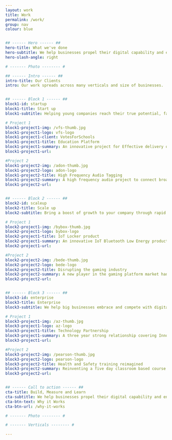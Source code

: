 ```yaml
---
layout: work
title: Work
permalink: /work/
group: nav
colour: blue


## ------ Hero ------ ##
hero-title: What we've done
hero-subtitle: We help businesses propel their digital capability and enable innovation.
hero-slash-angle: right

# ------- Photo -------- #

## ------ Intro ------ ##
intro-title: Our Clients
intro: Our work spreads across many verticals and size of businesses.


## ------ Block 1 ------ ##
block1-id: startup
block1-title: Start up
block1-subtitle: Helping young companies reach their true potential, fast.

# Project 1
block1-project1-img: /vfs-thumb.jpg
block1-project1-logo: vfs-logo
block1-project1-client: VotesForSchools
block1-project1-title: Education Platform
block1-project1-summary: An innovative project for Effective delivery of SMSC, including British values and Prevent. Supports PSHE and Citizenship.
block1-project1-url:

#Project 2
block1-project2-img: /adon-thumb.jpg
block1-project2-logo: adon-logo
block1-project2-title: High Frequency Audio Tagging
block1-project2-summary: A high frequency audio project to connect broadcast media with consumers. Winner of InnovateUK award.
block1-project2-url:


## ------ Block 2 ------ ##
block2-id: scaleup
block2-title: Scale up
block2-subtitle: Bring a boost of growth to your company through rapid innovation.

# Project 1
block2-project1-img: /bybox-thumb.jpg
block2-project1-logo: bybox-logo
block2-project1-title: IoT Locker product
block2-project1-summary: An innovative IoT Bluetooth Low Energy product that moves logic into smartphones to reduce costs and open new markets.
block2-project1-url:

#Project 2
block2-project2-img: /bede-thumb.jpg
block2-project2-logo: bede-logo
block2-project2-title: Disrupting the gaming industry
block2-project2-summary: A new player in the gaming platform market handling massive load and player stakes.
block2-project2-url:


## ------ Block 3 ------ ##
block3-id: enterprise
block3-title: Enterprise
block3-subtitle: We help big businesses embrace and compete with digital disruption.

# Project 1
block3-project1-img: /az-thumb.jpg
block3-project1-logo: az-logo
block3-project1-title: Technology Partnership
block3-project1-summary: A three year strong relationship covering Innovation, Agile Transformation, Business Intelligence and a Global Intranet.
block3-project1-url:

#Project 2
block3-project2-img: /pearson-thumb.jpg
block3-project2-logo: pearson-logo
block3-project2-title: Health and Safety training reimagined
block3-project2-summary: Reinventing a five day classroom based course to allow learning to happen on the go and realising a 75% cost saving.
block3-project2-url:


## ------ Call to action ------ ##
cta-title: Build, Measure and Learn
cta-subtitle: We help businesses propel their digital capability and enable innovation.
cta-btn-text: Why it Works
cta-btn-url: /why-it-works

# ------- Photo -------- #

# ------- Verticals -------- #

---
```

